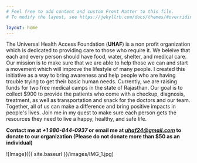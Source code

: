 ```yaml
---
# Feel free to add content and custom Front Matter to this file.
# To modify the layout, see https://jekyllrb.com/docs/themes/#overriding-theme-defaults

layout: home
---
```

The Universal Health Access Foundation (**UHAF**) is a non profit organization which is dedicated to providing care to those who require it. We beleive that each and every person should have food, water, shelter, and medical care. Our mission is to make sure that we are able to help those we can and start a movement which will improve the lifestyle of many people. I created this initiative as a way to bring awareness and help people who are having trouble trying to get their basic human needs. Currently, we are raising funds for two free medical camps in the state of Rajasthan. Our goal is to collect $900 to provide the patients who come with a checkup, diagnosis, treatment, as well as transportation and snack for the doctors and our team. Together, all of us can make a difference and bring positive impacts in people's lives. Join me in my quest to make sure each person gets the resources they need to live a happy, healthy, and safe life.

**Contact me at *+1 980-844-0937* or email me at *uhaf24@gmail.com* to donate to our organization (Please do not donate more than $50 as an individual)**


![Image]({{ site.baseurl }}/images/IMG_1.jpg)